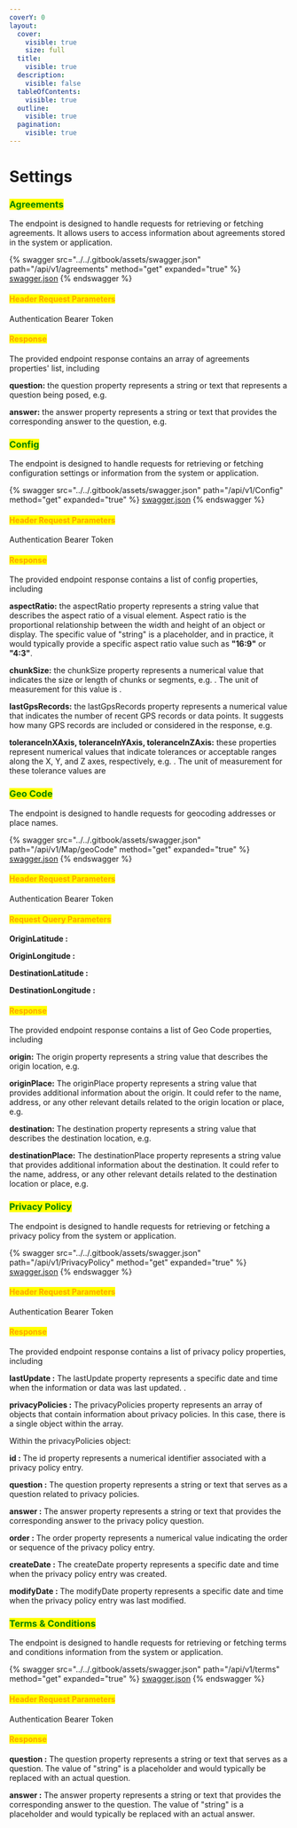 ```yaml
---
coverY: 0
layout:
  cover:
    visible: true
    size: full
  title:
    visible: true
  description:
    visible: false
  tableOfContents:
    visible: true
  outline:
    visible: true
  pagination:
    visible: true
---
```


# Settings

### <mark style="color:green;">Agreements</mark>

The endpoint is designed to handle requests for retrieving or fetching agreements. It allows users to access information about agreements stored in the system or application.

{% swagger src="../../.gitbook/assets/swagger.json" path="/api/v1/agreements" method="get" expanded="true" %}
[swagger.json](../../.gitbook/assets/swagger.json)
{% endswagger %}

#### <mark style="color:orange;">Header Request Parameters</mark>

Authentication Bearer Token

#### <mark style="color:orange;">**Response**</mark>

The provided endpoint response contains an array of agreements properties' list, including &#x20;

**question:** the question property represents a string or text that represents a question being posed, e.g.&#x20;

**answer:** the answer property represents a string or text that provides the corresponding answer to the question, e.g.&#x20;



### <mark style="color:green;">Config</mark>

The endpoint is designed to handle requests for retrieving or fetching configuration settings or information from the system or application.

{% swagger src="../../.gitbook/assets/swagger.json" path="/api/v1/Config" method="get" expanded="true" %}
[swagger.json](../../.gitbook/assets/swagger.json)
{% endswagger %}

#### <mark style="color:orange;">Header Request Parameters</mark>

Authentication Bearer Token

#### <mark style="color:orange;">**Response**</mark>

The provided endpoint response contains a list of config properties, including &#x20;

**aspectRatio:** the aspectRatio property represents a string value that describes the aspect ratio of a visual element. Aspect ratio is the proportional relationship between the width and height of an object or display. The specific value of "string" is a placeholder, and in practice, it would typically provide a specific aspect ratio value such as **"16:9"** or **"4:3"**.

**chunkSize:** the chunkSize property represents a numerical value that indicates the size or length of chunks or segments, e.g.  . The unit of measurement for this value is  .

**lastGpsRecords:** the lastGpsRecords property represents a numerical value that indicates the number of recent GPS records or data points. It suggests how many GPS records are included or considered in the response, e.g.&#x20;

**toleranceInXAxis, toleranceInYAxis, toleranceInZAxis:** these properties represent numerical values that indicate tolerances or acceptable ranges along the X, Y, and Z axes, respectively, e.g. . The unit of measurement for these tolerance values are&#x20;

### <mark style="color:green;">Geo Code</mark>

The endpoint is designed to handle requests for geocoding addresses or place names.

{% swagger src="../../.gitbook/assets/swagger.json" path="/api/v1/Map/geoCode" method="get" expanded="true" %}
[swagger.json](../../.gitbook/assets/swagger.json)
{% endswagger %}

#### <mark style="color:orange;">Header Request Parameters</mark>

Authentication Bearer Token

#### <mark style="color:orange;">Request Query Parameters</mark>

**OriginLatitude :**

**OriginLongitude :**

**DestinationLatitude :**

**DestinationLongitude :**

#### <mark style="color:orange;">**Response**</mark>

The provided endpoint response contains a list of Geo Code properties, including&#x20;

**origin:** The origin property represents a string value that describes the origin location, e.g.&#x20;

**originPlace:** The originPlace property represents a string value that provides additional information about the origin. It could refer to the name, address, or any other relevant details related to the origin location or place, e.g.

**destination:** The destination property represents a string value that describes the destination location, e.g.&#x20;

**destinationPlace:** The destinationPlace property represents a string value that provides additional information about the destination. It could refer to the name, address, or any other relevant details related to the destination location or place, e.g.



### <mark style="color:green;">**Privacy Policy**</mark>

The endpoint is designed to handle requests for retrieving or fetching a privacy policy from the system or application.

{% swagger src="../../.gitbook/assets/swagger.json" path="/api/v1/PrivacyPolicy" method="get" expanded="true" %}
[swagger.json](../../.gitbook/assets/swagger.json)
{% endswagger %}

#### <mark style="color:orange;">Header Request Parameters</mark>

Authentication Bearer Token

#### <mark style="color:orange;">**Response**</mark>

The provided endpoint response contains a list of privacy policy properties, including&#x20;

**lastUpdate :** The lastUpdate property represents a specific date and time when the information or data was last updated. .

**privacyPolicies :** The privacyPolicies property represents an array of objects that contain information about privacy policies. In this case, there is a single object within the array.

Within the privacyPolicies object:

**id :** The id property represents a numerical identifier associated with a privacy policy entry.

**question :** The question property represents a string or text that serves as a question related to privacy policies.

**answer :** The answer property represents a string or text that provides the corresponding answer to the privacy policy question.

**order :** The order property represents a numerical value indicating the order or sequence of the privacy policy entry.

**createDate :** The createDate property represents a specific date and time when the privacy policy entry was created.

**modifyDate :** The modifyDate property represents a specific date and time when the privacy policy entry was last modified.



### <mark style="color:green;">Terms & Conditions</mark>

The endpoint is designed to handle requests for retrieving or fetching terms and conditions information from the system or application.

{% swagger src="../../.gitbook/assets/swagger.json" path="/api/v1/terms" method="get" expanded="true" %}
[swagger.json](../../.gitbook/assets/swagger.json)
{% endswagger %}

#### <mark style="color:orange;">Header Request Parameters</mark>

Authentication Bearer Token

#### <mark style="color:orange;">**Response**</mark>



**question :** The question property represents a string or text that serves as a question. The value of "string" is a placeholder and would typically be replaced with an actual question.

**answer :** The answer property represents a string or text that provides the corresponding answer to the question. The value of "string" is a placeholder and would typically be replaced with an actual answer.&#x20;
